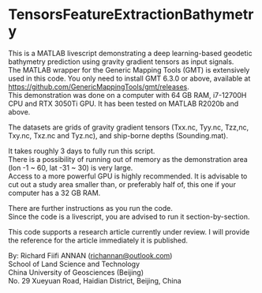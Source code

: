 # TensorsFeatureExtractionBathymetry
This is a MATLAB livescript demonstrating a deep learning-based geodetic bathymetry prediction using gravity gradient tensors as input signals. <br>
The MATLAB wrapper for the Generic Mapping Tools (GMT) is extensively used in this code. 
You only need to install GMT 6.3.0 or above, available at https://github.com/GenericMappingTools/gmt/releases. <br>
This demonstration was done on a computer with 64 GB RAM, i7-12700H CPU and RTX 3050Ti GPU. It has been tested on MATLAB R2020b and above. <br>

The datasets are grids of gravity gradient tensors (Txx.nc, Tyy.nc, Tzz,nc, Txy.nc, Txz.nc and Tyz.nc), and ship-borne depths (Sounding.mat).

It takes roughly 3 days to fully run this script. <br>
There is a possibility of running out of memory as the demonstration area (lon -1 ~ 60, lat -31 ~ 30) is very large. <br>
Access to a more powerful GPU is highly recommended. It is advisable to cut out a study area smaller than, or preferably half of, this one if your computer has a 32 GB RAM. <br>

There are further instructions as you run the code. <br>
Since the code is a livescript, you are advised to run it section-by-section.

This code supports a research article currently under review. I will provide the reference for the article immediately it is published.

By: Richard Fiifi ANNAN (richannan@outlook.com) <br>
    School of Land Science and Technology <br>
    China University of Geosciences (Beijing) <br>
    No. 29 Xueyuan Road, Haidian District, Beijing, China <br>